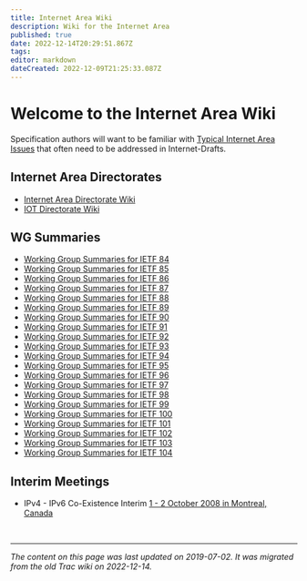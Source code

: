 ```yaml
---
title: Internet Area Wiki
description: Wiki for the Internet Area
published: true
date: 2022-12-14T20:29:51.867Z
tags: 
editor: markdown
dateCreated: 2022-12-09T21:25:33.087Z
---
```


# Welcome to the Internet Area Wiki 

Specification authors will want to be familiar with [Typical Internet Area Issues](/group/int/IntAreaIssues) that often need to be addressed in Internet-Drafts.

## Internet Area Directorates

* [Internet Area Directorate Wiki](/group/int/IntDirWiki)
* [IOT Directorate Wiki](/group/iotdir)

## WG Summaries

* [Working Group Summaries for IETF 84](/group/int/IETF84)
* [Working Group Summaries for IETF 85](/group/int/IETF85)
* [Working Group Summaries for IETF 86](/group/int/IETF86)
* [Working Group Summaries for IETF 87](/group/int/IETF87)
* [Working Group Summaries for IETF 88](/group/int/IETF88)
* [Working Group Summaries for IETF 89](/group/int/IETF89)
* [Working Group Summaries for IETF 90](/group/int/IETF90)
* [Working Group Summaries for IETF 91](/group/int/IETF91)
* [Working Group Summaries for IETF 92](/group/int/IETF92)
* [Working Group Summaries for IETF 93](/group/int/IETF93)
* [Working Group Summaries for IETF 94](/group/int/IETF94)
* [Working Group Summaries for IETF 95](/group/int/IETF95)
* [Working Group Summaries for IETF 96](/group/int/IETF96)
* [Working Group Summaries for IETF 97](/group/int/IETF97)
* [Working Group Summaries for IETF 98](/group/int/IETF98)
* [Working Group Summaries for IETF 99](/group/int/IETF99)
* [Working Group Summaries for IETF 100](/group/int/IETF100)
* [Working Group Summaries for IETF 101](/group/int/IETF101)
* [Working Group Summaries for IETF 102](/group/int/IETF102)
* [Working Group Summaries for IETF 103](/group/int/IETF103)
* [Working Group Summaries for IETF 104](/group/int/IETF104)

## Interim Meetings

* IPv4 - IPv6 Co-Existence Interim
 [1 - 2 October 2008 in Montreal, Canada](/group/int/v4v6interim) 
 
 
 &nbsp;
 &nbsp;
 &nbsp;
 
 ---
 
 *The content on this page was last updated on 2019-07-02. It was migrated from the old Trac wiki on 2022-12-14.*

